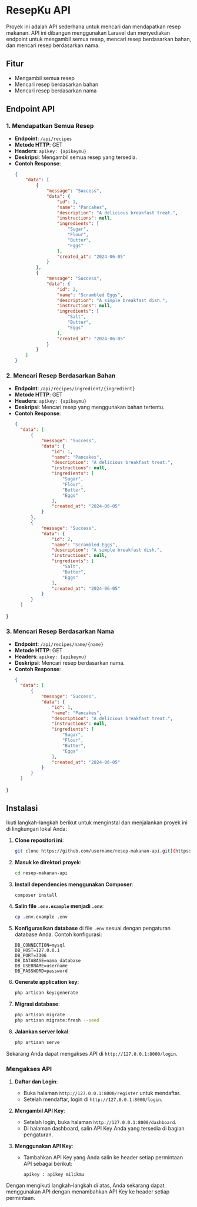 # ResepKu API

Proyek ini adalah API sederhana untuk mencari dan mendapatkan resep makanan. API ini dibangun menggunakan Laravel dan menyediakan endpoint untuk mengambil semua resep, mencari resep berdasarkan bahan, dan mencari resep berdasarkan nama.

## Fitur

- Mengambil semua resep
- Mencari resep berdasarkan bahan
- Mencari resep berdasarkan nama

## Endpoint API

### 1. Mendapatkan Semua Resep

- **Endpoint**: `/api/recipes`
- **Metode HTTP**: GET
- **Headers**: `apikey: {apikeymu}`
- **Deskripsi**: Mengambil semua resep yang tersedia.
- **Contoh Response**:
  ```json
  {
      "data": [
          {
              "message": "Success",
              "data": {
                  "id": 1,
                  "name": "Pancakes",
                  "description": "A delicious breakfast treat.",
                  "instructions": null,
                  "ingredients": [
                      "Sugar",
                      "Flour",
                      "Butter",
                      "Eggs"
                  ],
                  "created_at": "2024-06-05"
              }
          },
          {
              "message": "Success",
              "data": {
                  "id": 2,
                  "name": "Scrambled Eggs",
                  "description": "A simple breakfast dish.",
                  "instructions": null,
                  "ingredients": [
                      "Salt",
                      "Butter",
                      "Eggs"
                  ],
                  "created_at": "2024-06-05"
              }
          }
      ]
  }

### 2. Mencari Resep Berdasarkan Bahan

- **Endpoint**: `/api/recipes/ingredient/{ingredient}`
- **Metode HTTP**: GET
- **Headers**: `apikey: {apikeymu}`
- **Deskripsi**: Mencari resep yang menggunakan bahan tertentu.
- **Contoh Response**:
  ```json
  {
    "data": [
        {
            "message": "Success",
            "data": {
                "id": 1,
                "name": "Pancakes",
                "description": "A delicious breakfast treat.",
                "instructions": null,
                "ingredients": [
                    "Sugar",
                    "Flour",
                    "Butter",
                    "Eggs"
                ],
                "created_at": "2024-06-05"
            }
        },
        {
            "message": "Success",
            "data": {
                "id": 2,
                "name": "Scrambled Eggs",
                "description": "A simple breakfast dish.",
                "instructions": null,
                "ingredients": [
                    "Salt",
                    "Butter",
                    "Eggs"
                ],
                "created_at": "2024-06-05"
            }
        }
    ]
}

### 3. Mencari Resep Berdasarkan Nama

- **Endpoint**: `/api/recipes/name/{name}`
- **Metode HTTP**: GET
- **Headers**: `apikey: {apikeymu}`
- **Deskripsi**: Mencari resep berdasarkan nama.
- **Contoh Response**:
  ```json
  {
    "data": [
        {
            "message": "Success",
            "data": {
                "id": 1,
                "name": "Pancakes",
                "description": "A delicious breakfast treat.",
                "instructions": null,
                "ingredients": [
                    "Sugar",
                    "Flour",
                    "Butter",
                    "Eggs"
                ],
                "created_at": "2024-06-05"
            }
        }
    ]
}

## Instalasi

Ikuti langkah-langkah berikut untuk menginstal dan menjalankan proyek ini di lingkungan lokal Anda:

1. **Clone repositori ini**:
    ```bash
    git clone https://github.com/username/resep-makanan-api.git](https://github.com/Aerossky/PAAS-resepku-api.git
    ```

2. **Masuk ke direktori proyek**:
    ```bash
    cd resep-makanan-api
    ```

3. **Install dependencies menggunakan Composer**:
    ```bash
    composer install
    ```

4. **Salin file `.env.example` menjadi `.env`**:
    ```bash
    cp .env.example .env
    ```

5. **Konfigurasikan database** di file `.env` sesuai dengan pengaturan database Anda. Contoh konfigurasi:
    ```
    DB_CONNECTION=mysql
    DB_HOST=127.0.0.1
    DB_PORT=3306
    DB_DATABASE=nama_database
    DB_USERNAME=username
    DB_PASSWORD=password
    ```

6. **Generate application key**:
    ```bash
    php artisan key:generate
    ```

7. **Migrasi database**:
    ```bash
    php artisan migrate
    php artisan migrate:fresh --seed
    ```

8. **Jalankan server lokal**:
    ```bash
    php artisan serve
    ```

Sekarang Anda dapat mengakses API di `http://127.0.0.1:8000/login`.

### Mengakses API

1. **Daftar dan Login**:
   - Buka halaman `http://127.0.0.1:8000/register` untuk mendaftar.
   - Setelah mendaftar, login di `http://127.0.0.1:8000/login`.

2. **Mengambil API Key**:
   - Setelah login, buka halaman `http://127.0.0.1:8000/dashboard`.
   - Di halaman dashboard, salin API Key Anda yang tersedia di bagian pengaturan.

3. **Menggunakan API Key**:
   - Tambahkan API Key yang Anda salin ke header setiap permintaan API sebagai berikut:
     ```
     apikey : apikey milikmu
     ```

Dengan mengikuti langkah-langkah di atas, Anda sekarang dapat menggunakan API dengan menambahkan API Key ke header setiap permintaan.





